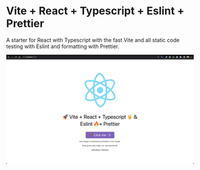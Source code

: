 # Vite + React + Typescript + Eslint + Prettier

A starter for React with Typescript with the fast Vite and all static code testing with Eslint and formatting with Prettier.

![Vite + React + Typescript + Eslint + Prettier](/resources/screenshot.png)
